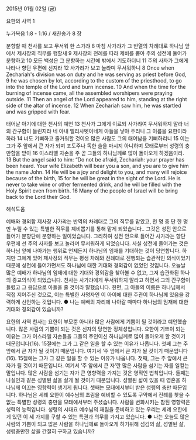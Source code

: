 2015년 01월 02일 (금)

요한의 사역 1



누가복음 1:8 - 1:16 / 새찬송가 8 장


분향할 때 천사를 보고 무서워 한 스가랴
8 마침 사가랴가 그 반열의 차례대로 하나님 앞에서 제사장의 직무를 행할새 9 제사장의 전례를 따라 제비를 뽑아 주의 성전에 둘어가 분향하고 10 모든 백성은 그 분향하는 시간에 밖에서 기도하더니 11 주의 사자가 그에게 나타나 향단 우편에 선지라 12 사가랴가 보고 놀라며 무서워하니
8 Once when Zechariah's division was on duty and he was serving as priest before God, 9 he was chosen by lot, according to the custom of the priesthood, to go into the temple of the Lord and burn incense. 10 And when the time for the burning of incense came, all the assembled worshipers were praying outside. 11 Then an angel of the Lord appeared to him, standing at the right side of the altar of incense. 12 When Zechariah saw him, he was startled and was gripped with fear.

태어날 아기에 대한 천사의 예언
13 천사가 그에게 이르되 사가랴여 무서워하지 말라 너의 간구함이 들린지라 네 아내 엘리사벳이네게 아들을 낳아 주리니 그 이름을 요한이라 하라 14 너도 기뻐하고 즐거워할 것이요 많은 사람도 그의 태어남을 기뻐하리니 15 이는 그가 주 앞에서 큰 자가 되며 포도주나 독한 술을 마시지 아니하며 모태로부터 성령의 충만함을 받아 16 이스라엘 자손을 주 곧 그들의 하나님께로 많이 돌아오게 하겠음이라.
13 But the angel said to him: “Do not be afraid, Zechariah: your prayer has been heard. Your wife Elizabeth will bear you a son, and you are to give him the name John. 14 He will be a joy and delight to you, and many will rejoice because of the birth, 15 for he will be great in the sight of the Lord. He is never to take wine or other fermented drink, and he will be filled with the Holy Spirit even from birth. 16 Many of the people of Israel will be bring back to the Lord their God.

해석도움





예배와 경외함
제사장 사가랴는 반역의 차례대로 그의 직무를 맡았고, 천 명 중 단 한 명만 누릴 수 있는 특별한 직무를 제비뽑기를 통해 맡게 되었습니다.. 그것은 성전 안으로 들어가 분향단에 분향하는 일이었습니다. 그리하여 성전 안으로 들어간 사가랴는 향단 우편에 선 주의 사자를 보고 놀라며 무서워하게 되었습니다. 사실 성전에 들어가는 것은 하나님 앞에 나아가는 행위로 언제든지 하나님의 임재를 기대하는 것이 당연합니다. 하지만 그에게 있어 제사장의 직무는 평생 차례와 전례대로 진행되는 습관적인 의식이었기 때문에 성전에 들어가면서도 하나님에 대한 기대와 경외감이 없었던 것입니다. 오늘날 많은 예배가 하나님의 임재에 대한 기대와 경외감을 찾아볼 수 없고, 그저 습관화된 하나의 종교의식이 되었습니다. 천사는 사가랴에게 무서워하지 말라고 하면서 그의 간구함이 들렸고 그 응답으로 아들을 줄 것이라 말했습니다.  한편, 그 아들의 이름은 하나님께서 직접 지어주신 것으로, 이는 특별한 사명자인 이 아이에 대한 주관이 하나님께 있음을 강력하게 선언하는 것입니다.
● 나는 예배의 자리에 나아갈 때마다 하나님의 임재에 대한 기대와 경외감이 있습니까?

요한의 사역
천사는 요한이 부모뿐 아니라 많은 사람에게 기쁨이 될 것이라고 예언했습니다. 많은 사람의 기쁨이 되는 것은 신자의 당연한 정체성입니다. 요한이 기쁘이 되는 이유는 그가 이스라엘 자손들을 그들의 주인이신 하나님께로 많이 돌아오게 할 것이기 때문입니다(16). 15절에는 그가 그 같은 일을 할 수 있는 이유가 나옵니다. 첫째 그는 주 앞에서 큰 자가 될 것이기 때문입니다. 여기서 ‘주 앞에서 큰 자가 될 것이기 때문입니다(16). 15절에는 그가 그 같은 일을 할 수 있는 이유가 나옵니다. 첫째, 그는 주 앞에서 큰 자가 될 것이기 때문입니다. 여기서 ‘주 앞에서 큰 자’란 많은 사람을 섬기는 자를 일컫는 말입니다. 많은 사람을 섬기는 자가 큰 영향력을 가지는 것은 영적인 법칙입니다. 둘째는 나실인과 같은 성별된 삶을 살게 될 것이기 때문입니다. 성별된 삷이 있을 때 영혼을 하나님께 이끄는 영향력이 생기게 됩니다. 셋째는 모태에서부터 받은 성령의 충만 때문입니다. 하나님은 세례 요한이 예수님의 초림을 예비할 수 있도록 구약에서 전례를 찾을 수 없는 특별한 성령의 충만을 모태에서부터 주셨습니다. 사람을 변화시키는 참된 영향력은 성력의 능력입니다. 성령의 시대요 예수님의 재림을 준비하고 있는 우리는 세례 요한에게 있던 이 세 가지를 구할 수 있는 특권과 의무를 가지고 있습니다.
● 나는 오늘도 많은 사람의 기쁨이 되고 많은 사람을 하나님께로 돌아오게 하기위해 섬김의 삶, 성별된 삶, 성령충만한 삶을 간절히 구하고 있습니까?